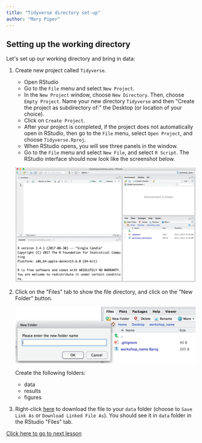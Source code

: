 ```yaml
---
title: "Tidyverse directory set-up"
author: "Mary Piper"
---
```


## Setting up the working directory

Let's set up our working directory and bring in data:

1. Create new project called `Tidyverse`.
	
	- Open RStudio
	- Go to the `File` menu and select `New Project`.
	- In the `New Project` window, choose `New Directory`. Then, choose `Empty Project`. Name your new directory `Tidyverse` and then "Create the project as subdirectory of:" the Desktop (or location of your choice).
	- Click on `Create Project`.
	- After your project is completed, if the project does not automatically open in RStudio, then go to the `File` menu, select `Open Project`, and choose `Tidyverse.Rproj`.
	- When RStudio opens, you will see three panels in the window.
	- Go to the `File` menu and select `New File`, and select `R Script`. The RStudio interface should now look like the screenshot below.

	![RStudio interface](../img/generic_rstudio_interface.png)

2. Click on the "Files" tab to show the file directory, and click on the "New Folder" button.

	![RStudio interface](../img/generic_wd_setup.png)

	Create the following folders:
	
	- data
	- results
	- figures
	
3. Right-click [here](../data/gprofiler_results_Mov10oe.csv) to download the file to your `data` folder (choose to `Save Link As` or `Download Linked File As`). You should see it in `data` folder in the RStudio "Files" tab.

[Click here to go to next lesson]()